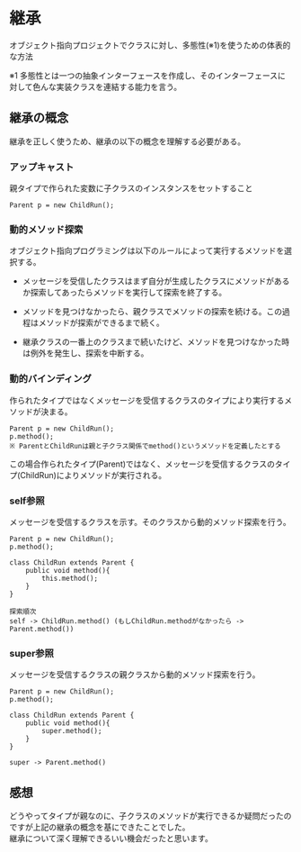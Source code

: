 # 継承

オブジェクト指向プロジェクトでクラスに対し、多態性(※1)を使うための体表的な方法

※1 多態性とは一つの抽象インターフェースを作成し、そのインターフェースに対して色んな実装クラスを連結する能力を言う。


## 継承の概念

継承を正しく使うため、継承の以下の概念を理解する必要がある。

### アップキャスト

親タイプで作られた変数に子クラスのインスタンスをセットすること

```
Parent p = new ChildRun();
```

### 動的メソッド探索

オブジェクト指向プログラミングは以下のルールによって実行するメソッドを選択する。

+ メッセージを受信したクラスはまず自分が生成したクラスにメソッドがあるか探索してあったらメソッドを実行して探索を終了する。

+ メソッドを見つけなかったら、親クラスでメソッドの探索を続ける。この過程はメソッドが探索ができるまで続く。

+ 継承クラスの一番上のクラスまで続いたけど、メソッドを見つけなかった時は例外を発生し、探索を中断する。

### 動的バインディング

作られたタイプではなくメッセージを受信するクラスのタイプにより実行するメソッドが決まる。

```
Parent p = new ChildRun();
p.method(); 
※ ParentとChildRunは親と子クラス関係でmethod()というメソッドを定義したとする
```
この場合作られたタイプ(Parent)ではなく、メッセージを受信するクラスのタイプ(ChildRun)によりメソッドが実行される。

### self参照

メッセージを受信するクラスを示す。そのクラスから動的メソッド探索を行う。

```
Parent p = new ChildRun();
p.method(); 

class ChildRun extends Parent {
	public void method(){
		this.method();
	}
}

探索順次
self -> ChildRun.method() (もしChildRun.methodがなかったら -> Parent.method())
```

### super参照

メッセージを受信するクラスの親クラスから動的メソッド探索を行う。

```
Parent p = new ChildRun();
p.method(); 

class ChildRun extends Parent {
	public void method(){
		super.method();
	}
}

super -> Parent.method()
```

## 感想

どうやってタイプが親なのに、子クラスのメソッドが実行できるか疑問だったのですが上記の継承の概念を基にできたことでした。   
継承について深く理解できるいい機会だったと思います。



